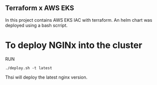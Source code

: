 ## Terraform x AWS EKS 

In this project contains AWS EKS IAC with terraform. An helm chart was deployed using a bash scrript.

# To deploy NGINx into the cluster

RUN
```
./deploy.sh -t latest
```
Thsi will deploy the latest nginx version.